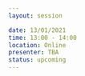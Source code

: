 ```yaml
---
layout: session

date: 13/01/2021
time: 13:00 - 14:00
location: Online
presenter: TBA
status: upcoming
---
```

